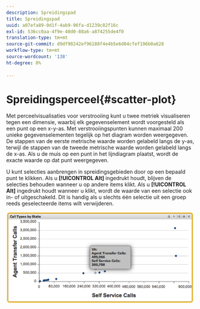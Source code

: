 ```yaml
---
description: Spreidingspad
title: Spreidingspad
uuid: a07efa89-0d1f-4ab9-96fa-d1239c82f16c
exl-id: 536cc0aa-4f9e-40d0-88a6-a874255de4f0
translation-type: tm+mt
source-git-commit: d9df90242ef96188f4e4b5e6d04cfef196b0a628
workflow-type: tm+mt
source-wordcount: '138'
ht-degree: 0%

---
```


# Spreidingsperceel{#scatter-plot}

Met perceelvisualisaties voor verstrooiing kunt u twee metriek visualiseren tegen een dimensie, waarbij elk gegevenselement wordt voorgesteld als een punt op een x-y-as. Met verstrooiingspunten kunnen maximaal 200 unieke gegevenselementen tegelijk op het diagram worden weergegeven. De stappen van de eerste metrische waarde worden gelabeld langs de y-as, terwijl de stappen van de tweede metrische waarde worden gelabeld langs de x-as. Als u de muis op een punt in het lijndiagram plaatst, wordt de exacte waarde op dat punt weergegeven.

U kunt selecties aanbrengen in spreidingsgebieden door op een bepaald punt te klikken. Als u **[!UICONTROL Alt]** ingedrukt houdt, blijven de selecties behouden wanneer u op andere items klikt. Als u **[!UICONTROL Alt]** ingedrukt houdt wanneer u klikt, wordt de waarde van een selectie ook in- of uitgeschakeld. Dit is handig als u slechts één selectie uit een groep reeds geselecteerde items wilt verwijderen.

![](assets/scatter_plot.png)
